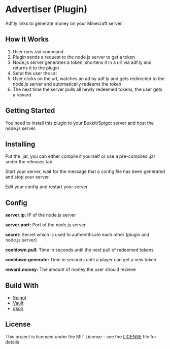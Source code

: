 # Advertiser (Plugin)

Adf.ly links to generate money on your Minecraft server.

## How It Works

1. User runs /ad command
2. Plugin sends a request to the node.js server to get a token
3. Node.js server generates a token, shortens it in a url via adf.ly and returns it to the plugin
4. Send the user the url
5. User clicks on the url, watches an ad by adf.ly and gets redirected to the node.js server and automatically redeems the token
6. The next time the server pulls all newly redeemed tokens, the user gets a reward

## Getting Started

You need to install this plugin to your Bukkit/Spigot server and host the node.js server.

## Installing

Put the .jar, you can either compile it yourself or use a pre-compiled .jar under the releases tab.

Start your server, wait for the message that a config file has been generated and stop your server.

Edit your config and restart your server.

## Config

**server.ip:** IP of the node.js server

**server.port:** Port of the node.js server

**secret:** Secret which is used to authentificate each other (plugin and node.js server)

**cooldown.pull:** Time in seconds until the next pull of redeemed tokens

**cooldown.generate:** Time in seconds until a player can get a new token

**reward.money:** The amount of money the user should recieve

## Build With

* [Spigot](https://www.spigotmc.org/)
* [Vault](https://www.spigotmc.org/resources/vault.34315/)
* [gson](https://github.com/google/gson)

## License

This project is licensed under the MIT License - see the [LICENSE](LICENSE) file for details
